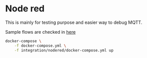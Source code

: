 # Node red

This is mainly for testing purpose and easier way to debug MQTT.

Sample flows are checked in [here](../../data/nodered/flows.json)

```sh
docker-compose \
    -f docker-compose.yml \
    -f integration/nodered/docker-compose.yml up
```